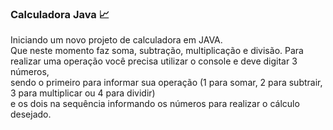 ### Calculadora Java :chart_with_upwards_trend:

Iniciando um novo projeto de calculadora em JAVA.  <br>
Que neste momento faz soma, subtração, multiplicação e divisão. Para realizar uma operação você precisa utilizar o console e deve digitar 3 números, <br>
sendo o primeiro para informar sua operação (1 para somar, 2 para subtrair, 3 para multiplicar ou 4 para dividir)<br>
e os dois na sequência informando os números para realizar o cálculo desejado.
